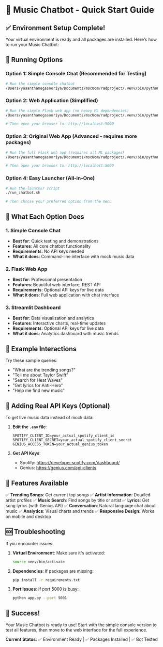 # 🎵 Music Chatbot - Quick Start Guide

## ✅ Environment Setup Complete!

Your virtual environment is ready and all packages are installed. Here's how to run your Music Chatbot:

## 🚀 Running Options

### Option 1: Simple Console Chat (Recommended for Testing)
```bash
# Run the simple console chatbot
/Users/yasanthamegasooriya/Documents/mscUom/radproject/.venv/bin/python simple_music_bot.py
```

### Option 2: Web Application (Simplified)
```bash
# Run the simple Flask web app (no heavy ML dependencies)
/Users/yasanthamegasooriya/Documents/mscUom/radproject/.venv/bin/python app_simple.py

# Then open your browser to: http://localhost:5000
```

### Option 3: Original Web App (Advanced - requires more packages)
```bash
# Run the full Flask web app (requires all ML packages)
/Users/yasanthamegasooriya/Documents/mscUom/radproject/.venv/bin/python app.py

# Then open your browser to: http://localhost:5000
```

### Option 4: Easy Launcher (All-in-One)
```bash
# Run the launcher script
./run_chatbot.sh

# Then choose your preferred option from the menu
```

## 🎯 What Each Option Does

### 1. Simple Console Chat
- **Best for**: Quick testing and demonstrations
- **Features**: All core chatbot functionality
- **Requirements**: No API keys needed
- **What it does**: Command-line interface with mock music data

### 2. Flask Web App
- **Best for**: Professional presentation
- **Features**: Beautiful web interface, REST API
- **Requirements**: Optional API keys for live data
- **What it does**: Full web application with chat interface

### 3. Streamlit Dashboard
- **Best for**: Data visualization and analytics
- **Features**: Interactive charts, real-time updates
- **Requirements**: Optional API keys for live data
- **What it does**: Analytics dashboard with music trends

## 🎵 Example Interactions

Try these sample queries:
- "What are the trending songs?"
- "Tell me about Taylor Swift"
- "Search for Heat Waves"
- "Get lyrics for Anti-Hero"
- "Help me find new music"

## 🔧 Adding Real API Keys (Optional)

To get live music data instead of mock data:

1. **Edit the `.env` file**:
   ```
   SPOTIFY_CLIENT_ID=your_actual_spotify_client_id
   SPOTIFY_CLIENT_SECRET=your_actual_spotify_client_secret
   GENIUS_ACCESS_TOKEN=your_actual_genius_token
   ```

2. **Get API Keys**:
   - Spotify: https://developer.spotify.com/dashboard/
   - Genius: https://genius.com/api-clients

## 📱 Features Available

✅ **Trending Songs**: Get current top songs
✅ **Artist Information**: Detailed artist profiles
✅ **Music Search**: Find songs by title or artist
✅ **Lyrics**: Get song lyrics (with Genius API)
✅ **Conversation**: Natural language chat about music
✅ **Analytics**: Visual charts and trends
✅ **Responsive Design**: Works on mobile and desktop

## 🆘 Troubleshooting

If you encounter issues:

1. **Virtual Environment**: Make sure it's activated:
   ```bash
   source venv/bin/activate
   ```

2. **Dependencies**: If packages are missing:
   ```bash
   pip install -r requirements.txt
   ```

3. **Port Issues**: If port 5000 is busy:
   ```bash
   python app.py --port 5001
   ```

## 🎉 Success!

Your Music Chatbot is ready to use! Start with the simple console version to test all features, then move to the web interface for the full experience.

**Current Status**: ✅ Environment Ready | ✅ Packages Installed | ✅ Bot Tested
